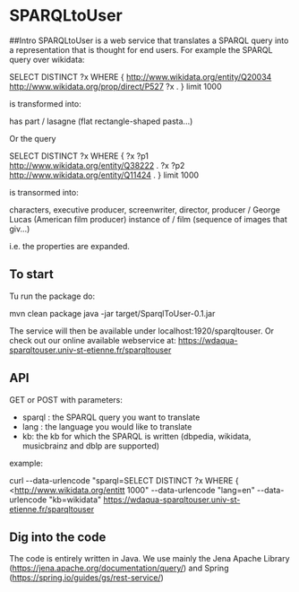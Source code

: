 # SPARQLtoUser

##Intro
SPARQLtoUser is a web service that translates a SPARQL query into a representation that is thought for end users. For example the SPARQL query over wikidata:

SELECT DISTINCT ?x 
WHERE { 
  <http://www.wikidata.org/entity/Q20034> <http://www.wikidata.org/prop/direct/P527> ?x .
} limit 1000

is transformed into:

has part / lasagne (flat rectangle-shaped pasta...) 

Or the query 

SELECT DISTINCT ?x 
WHERE { 
  ?x ?p1 <http://www.wikidata.org/entity/Q38222> . 
  ?x ?p2 <http://www.wikidata.org/entity/Q11424> . 
} limit 1000

is transormed into:

characters, executive producer, screenwriter, director, producer / George Lucas (American film producer) 
instance of / film (sequence of images that giv...) 

i.e. the properties are expanded.


## To start
Tu run the package do:

mvn clean package
java -jar target/SparqlToUser-0.1.jar

The service will then be available under localhost:1920/sparqltouser. Or check out our online available webservice at:
https://wdaqua-sparqltouser.univ-st-etienne.fr/sparqltouser

## API
GET or POST with parameters:
- sparql : the SPARQL query you want to translate
- lang : the language you would like to translate
- kb: the kb for which the SPARQL is written (dbpedia, wikidata, musicbrainz and dblp are supported)

example: 

curl --data-urlencode "sparql=SELECT DISTINCT ?x WHERE {   <http://www.wikidata.org/entitt 1000" --data-urlencode "lang=en" --data-urlencode "kb=wikidata" https://wdaqua-sparqltouser.univ-st-etienne.fr/sparqltouser

## Dig into the code
The code is entirely written in Java. We use mainly the Jena Apache Library (https://jena.apache.org/documentation/query/) and Spring (https://spring.io/guides/gs/rest-service/)
